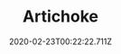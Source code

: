---
templateKey: blog-post
featuredpost: false
date: 2020-02-23T00:22:22.711Z
title: Artichoke
description: The bud of a thistle plant. The spiny outer leaves conceal a fleshy, filling interior.
type: vegetable
sellPrice: 160
energy: 30
health: 13
featuredimage: /img/Artichoke.png
tags:
  - summer
  - fall
  - edible
  - vegetable
  - Artichoke Dip
  - Super Meal
---